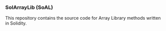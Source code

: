 ### SolArrayLib (SoAL)

This repository contains the source code for Array Library methods written in Solidity.